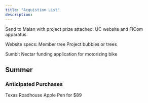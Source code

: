 ```yaml
---
title: "Acquistion List"
description:
---
```


Send to Malan with project prize attached.
UC website and FiCom apparatus

Website specs:
Member tree
Project bubbles or trees

Sumbit Nectar funding application for motorizing bike

## Summer
### Anticipated Purchases
Texas Roadhouse
Apple Pen for $89
